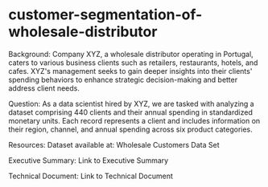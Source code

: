 # customer-segmentation-of-wholesale-distributor

Background: Company XYZ, a wholesale distributor operating in Portugal, caters to various business clients such as retailers, restaurants, hotels, and cafes. XYZ's management seeks to gain deeper insights into their clients' spending behaviors to enhance strategic decision-making and better address client needs.

Question: As a data scientist hired by XYZ, we are tasked with analyzing a dataset comprising 440 clients and their annual spending in standardized monetary units. Each record represents a client and includes information on their region, channel, and annual spending across six product categories.

Resources: Dataset available at: Wholesale Customers Data Set

Executive Summary: Link to Executive Summary

Technical Document: Link to Technical Document
